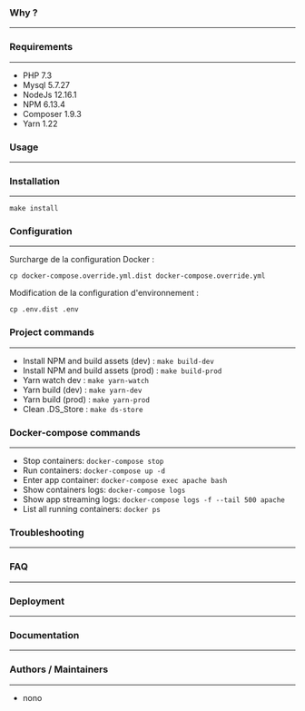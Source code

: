 ### Why ?
---

### Requirements
---
- PHP 7.3
- Mysql 5.7.27
- NodeJs 12.16.1
- NPM 6.13.4
- Composer 1.9.3
- Yarn 1.22

### Usage
---

### Installation
---

```
make install
```

### Configuration
---

Surcharge de la configuration Docker :

```
cp docker-compose.override.yml.dist docker-compose.override.yml
```

Modification de la configuration d'environnement : 

```
cp .env.dist .env
```

### Project commands
---
* Install NPM and build assets (dev) : `make build-dev`
* Install NPM and build assets (prod) : `make build-prod`
* Yarn watch dev : `make yarn-watch`
* Yarn build (dev) : `make yarn-dev`
* Yarn build (prod) : `make yarn-prod`
* Clean .DS_Store : `make ds-store`

### Docker-compose commands
---
* Stop containers: `docker-compose stop`
* Run containers: `docker-compose up -d`
* Enter app container: `docker-compose exec apache bash`
* Show containers logs: `docker-compose logs`
* Show app streaming logs: `docker-compose logs -f --tail 500 apache`
* List all running containers: `docker ps`

### Troubleshooting
---

### FAQ
---

### Deployment
---

### Documentation
---

### Authors / Maintainers
---
- nono
